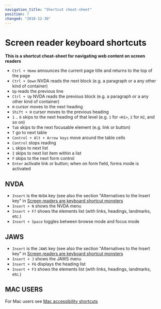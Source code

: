 ```yaml
---
navigation_title: "Shortcut cheat-sheet"
position: 7
changed: "2018-12-30"
---
```


# Screen reader keyboard shortcuts

**This is a shortcut cheat-sheet for navigating web content on screen readers**


- `Ctrl + Home` announces the current page title and returns to the top of the page
- `Ctrl + Down` NVDA reads the next block (e.g. a paragraph or a any other kind of container)
- `Up` reads the previous line
- `Ctrl + Up` NVDA reads the previous block (e.g. a paragraph or a any other kind of container)
- `H` cursor moves to the next heading
- `Shift + H` cursor moves to the previous heading
- `1` .. `6` skips to the next heading of that level (e.g. `1` for `<H1>`, `2` for `H2`, and so on)
- `Tab` skips to the next focusable element (e.g. link or button)
- `T` go to next table
- `Control + Alt + Arrow keys` move around the table cells
- `Control` stops reading
- `L` skips to next list
- `I` skips to next list item within a list
- `F` skips to the next form control
- `Enter` activate link or button; when on form field, forms mode is activated


## NVDA

- `Insert` is the `NVDA` key (see also the section "Alternatives to the Insert key" in [Screen readers are keyboard shortcut monsters](/knowledge/desktop-screen-readers/shortcut-monsters)
- `Insert + N` shows the NVDA menu
- `Insert + F7` shows the elements list (with links, headings, landmarks, etc.)
- `Insert + Space` toggles between browse mode and focus mode

## JAWS

- `Insert` is the `JAWS` key (see also the section "Alternatives to the Insert key" in [Screen readers are keyboard shortcut monsters](/knowledge/desktop-screen-readers/shortcut-monsters)
- `Insert + J` shows the JAWS menu
- `Insert + F6` displays the heading list
- `Insert + F3` shows the elements list (with links, headings, landmarks, etc.)

## MAC USERS

For Mac users see <a href="https://support.apple.com/en-us/HT204434" target="_blank">Mac accessibility shortcuts</a>


